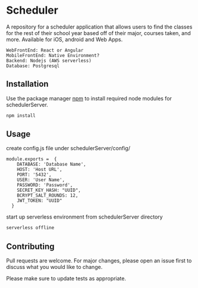 # Scheduler
A repository for a scheduler application that allows users to find the classes for the rest of their school year based off of their major, courses taken, and more. Available for iOS, android and Web Apps.

```
WebFrontEnd: React or Angular
MobileFrontEnd: Native Environment?
Backend: Nodejs (AWS serverless)
Database: Postgresql
```


## Installation

Use the package manager [npm](https://nodejs.org/en/download/) to install required node modules for schedulerServer.

```bash
npm install
```

## Usage
create config.js file under schedulerServer/config/

```nodejs
module.exports =  {
    DATABASE: 'Database Name',
    HOST: 'Host URL',
    PORT: '5432',
    USER: 'User Name',
    PASSWORD: 'Password',
    SECRET_KEY_HASH: "UUID",
    BCRYPT_SALT_ROUNDS: 12,
    JWT_TOKEN: "UUID"
  }
```

start up serverless environment from schedulerServer directory

```bash
serverless offline
```

## Contributing
Pull requests are welcome. For major changes, please open an issue first to discuss what you would like to change.

Please make sure to update tests as appropriate.
